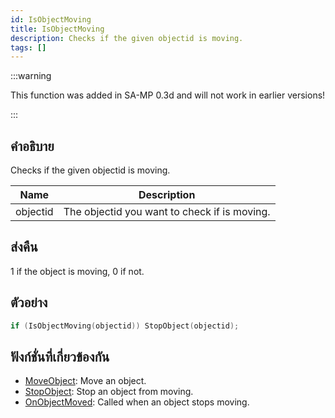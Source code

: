 ```yaml
---
id: IsObjectMoving
title: IsObjectMoving
description: Checks if the given objectid is moving.
tags: []
---
```


:::warning

This function was added in SA-MP 0.3d and will not work in earlier versions!

:::

## คำอธิบาย

Checks if the given objectid is moving.

| Name     | Description                                  |
| -------- | -------------------------------------------- |
| objectid | The objectid you want to check if is moving. |

## ส่งคืน

1 if the object is moving, 0 if not.

## ตัวอย่าง

```c
if (IsObjectMoving(objectid)) StopObject(objectid);
```

## ฟังก์ชั่นที่เกี่ยวข้องกัน

- [MoveObject](../../scripting/functions/MoveObject.md): Move an object.
- [StopObject](../../scripting/functions/StopObject.md): Stop an object from moving.
- [OnObjectMoved](../../scripting/callbacks/OnObjectMoved.md): Called when an object stops moving.
